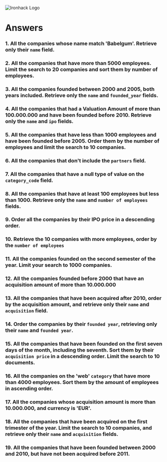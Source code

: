![Ironhack Logo](https://i.imgur.com/1QgrNNw.png)

# Answers

### 1. All the companies whose name match 'Babelgum'. Retrieve only their `name` field.

<!-- { name: 'Babelgum' }, {name:1, _id:0} -->

### 2. All the companies that have more than 5000 employees. Limit the search to 20 companies and sort them by **number of employees**.

<!-- {number_of_employees: {$gt: 5000}}, {$sort:{number_of_employees:1}}, {$limmit:20} -->

### 3. All the companies founded between 2000 and 2005, both years included. Retrieve only the `name` and `founded_year` fields.

<!-- {founded_year: {$and: [{$gte:2000}, {$lte: 2005}]}}, {name:1, _id:0, founded_year:1} -->

### 4. All the companies that had a Valuation Amount of more than 100.000.000 and have been founded before 2010. Retrieve only the `name` and `ipo` fields.

<!-- {"ipo.valuation_ammount": {$gt: 100000000}} -->

### 5. All the companies that have less than 1000 employees and have been founded before 2005. Order them by the number of employees and limit the search to 10 companies.

<!-- {$and: [{number_of_employees: {$lte: 1000}}, {founded_year: {$lt: 2005}}]}, {$sort: {number_of_employees:1}}, {$limmit: 10} -->

### 6. All the companies that don't include the `partners` field.

<!-- {partners: {$exists:false}} -->

### 7. All the companies that have a null type of value on the `category_code` field.

<!-- Your Code Goes Here -->

### 8. All the companies that have at least 100 employees but less than 1000. Retrieve only the `name` and `number of employees` fields.

<!-- {$and: [{number_of_employees: {$lt: 1000}}, {number_of_employees: {$gte: 100}}]}, {name: 1, _id: 0, number_of_employees: 1} -->

### 9. Order all the companies by their IPO price in a descending order.

<!-- {$sort: {ipo: -1}} -->

### 10. Retrieve the 10 companies with more employees, order by the `number of employees`

<!-- {$sort: {number_of_employees: -1}} -->

### 11. All the companies founded on the second semester of the year. Limit your search to 1000 companies.

<!-- {founded_month: {$gte: 6}}, {$limmit: 1000} -->

### 12. All the companies founded before 2000 that have an acquisition amount of more than 10.000.000

<!-- Your Code Goes Here -->

### 13. All the companies that have been acquired after 2010, order by the acquisition amount, and retrieve only their `name` and `acquisition` field.

<!-- Your Code Goes Here -->

### 14. Order the companies by their `founded year`, retrieving only their `name` and `founded year`.

<!-- {founded_year: {$ne:null}}, {name: 1, _id: 0, founded_year: 1}, {$sort: {founded_year: 1}} -->

### 15. All the companies that have been founded on the first seven days of the month, including the seventh. Sort them by their `acquisition price` in a descending order. Limit the search to 10 documents.

<!-- {founded_day: {$lte: 7}}, {$sort: {'acquisition.price_amount': 1}}, {$limmit: 10} -->

### 16. All the companies on the 'web' `category` that have more than 4000 employees. Sort them by the amount of employees in ascending order.

<!-- Your Code Goes Here -->

### 17. All the companies whose acquisition amount is more than 10.000.000, and currency is 'EUR'.

<!-- {$and: [{'acquisition.price_amount': {$gt:10000000}}, {'acquisition.price_currency_code': {$eq: "EUR"}}]} -->

### 18. All the companies that have been acquired on the first trimester of the year. Limit the search to 10 companies, and retrieve only their `name` and `acquisition` fields.

<!-- {'acquisition.acquired_month': {$lt:3}}, {$sort: {name:1, _id:0, acquisition:1}}, {$limmit: 10} -->

### 19. All the companies that have been founded between 2000 and 2010, but have not been acquired before 2011.

<!-- {$and: [{founded_year: {$gt: 2000}}, {founded_year: {$lt: 2010}}, {'acquisition.acquired_year': {$gt:2011}}]} -->
